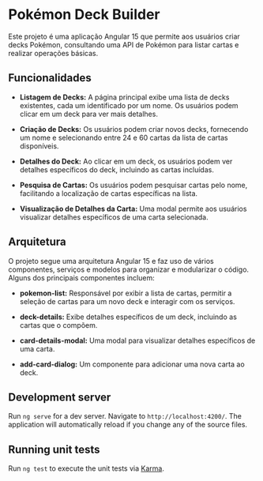 # Pokémon Deck Builder

Este projeto é uma aplicação Angular 15 que permite aos usuários criar decks Pokémon, consultando uma API de Pokémon para listar cartas e realizar operações básicas.

## Funcionalidades

- **Listagem de Decks:** A página principal exibe uma lista de decks existentes, cada um identificado por um nome. Os usuários podem clicar em um deck para ver mais detalhes.

- **Criação de Decks:** Os usuários podem criar novos decks, fornecendo um nome e selecionando entre 24 e 60 cartas da lista de cartas disponíveis.

- **Detalhes do Deck:** Ao clicar em um deck, os usuários podem ver detalhes específicos do deck, incluindo as cartas incluídas.

- **Pesquisa de Cartas:** Os usuários podem pesquisar cartas pelo nome, facilitando a localização de cartas específicas na lista.

- **Visualização de Detalhes da Carta:** Uma modal permite aos usuários visualizar detalhes específicos de uma carta selecionada.

## Arquitetura

O projeto segue uma arquitetura Angular 15 e faz uso de vários componentes, serviços e modelos para organizar e modularizar o código. Alguns dos principais componentes incluem:

- **pokemon-list:** Responsável por exibir a lista de cartas, permitir a seleção de cartas para um novo deck e interagir com os serviços.

- **deck-details:** Exibe detalhes específicos de um deck, incluindo as cartas que o compõem.

- **card-details-modal:** Uma modal para visualizar detalhes específicos de uma carta.

- **add-card-dialog:** Um componente para adicionar uma nova carta ao deck.

## Development server

Run `ng serve` for a dev server. Navigate to `http://localhost:4200/`. The application will automatically reload if you change any of the source files.

## Running unit tests

Run `ng test` to execute the unit tests via [Karma](https://karma-runner.github.io).
